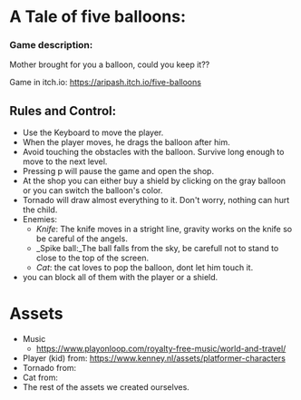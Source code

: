 # A Tale of five balloons:

### Game description:
Mother brought for you a balloon, could you keep it??

Game in itch.io: https://aripash.itch.io/five-balloons


## Rules and Control:
 * Use the Keyboard to move the player.
 * When the player moves, he drags the balloon after him.
 * Avoid touching the obstacles with the balloon.  Survive long enough to move to the next level.
* Pressing p will pause the game and open the shop.
* At the shop you can either buy a shield by clicking on the gray balloon or you can switch the balloon's color.
* Tornado will draw almost everything to it.
Don't worry, nothing can hurt the child. 
* Enemies:
  * _Knife_: The knife moves in a stright line, gravity works on the knife so be careful of the angels.
  * _Spike ball:_The ball falls from the sky, be carefull not to stand to close to the top of the screen.
  * _Cat_: the cat loves to pop the balloon, dont let him touch it.
* you can block all of them with the player or a shield.

# Assets
* Music 
  * https://www.playonloop.com/royalty-free-music/world-and-travel/
* Player (kid) from: https://www.kenney.nl/assets/platformer-characters
* Tornado from:
* Cat from: 
* The rest of the assets we created ourselves.